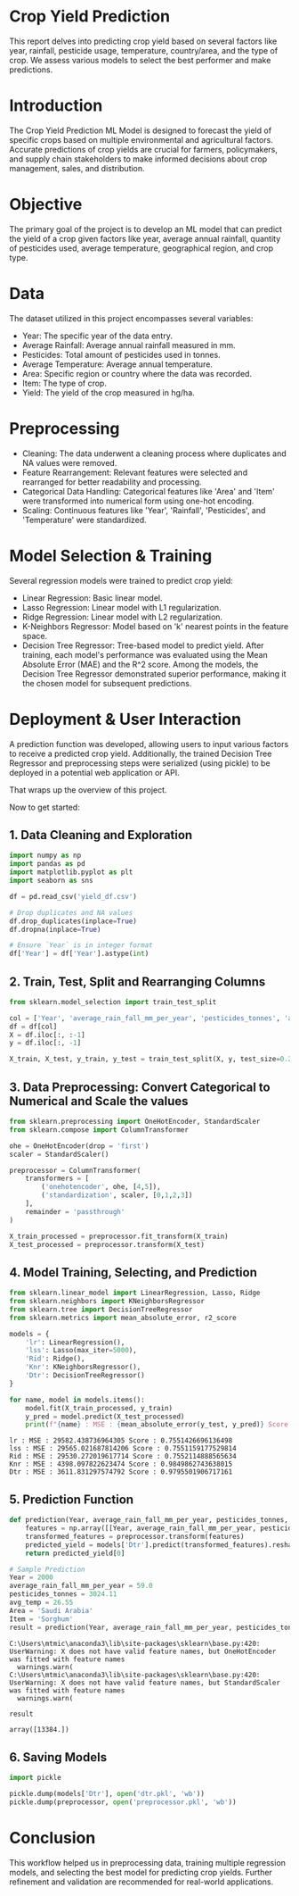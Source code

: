 # Crop Yield Prediction
This report delves into predicting crop yield based on several factors like year, rainfall, pesticide usage, temperature, country/area, and the type of crop. We assess various models to select the best performer and make predictions.

# Introduction
The Crop Yield Prediction ML Model is designed to forecast the yield of specific crops based on multiple environmental and agricultural factors. Accurate predictions of crop yields are crucial for farmers, policymakers, and supply chain stakeholders to make informed decisions about crop management, sales, and distribution.

# Objective
The primary goal of the project is to develop an ML model that can predict the yield of a crop given factors like year, average annual rainfall, quantity of pesticides used, average temperature, geographical region, and crop type.

# Data
The dataset utilized in this project encompasses several variables:

- Year: The specific year of the data entry.
- Average Rainfall: Average annual rainfall measured in mm.
- Pesticides: Total amount of pesticides used in tonnes.
- Average Temperature: Average annual temperature.
- Area: Specific region or country where the data was recorded.
- Item: The type of crop.
- Yield: The yield of the crop measured in hg/ha.

# Preprocessing
- Cleaning: The data underwent a cleaning process where duplicates and NA values were removed.
- Feature Rearrangement: Relevant features were selected and rearranged for better readability and processing.
- Categorical Data Handling: Categorical features like 'Area' and 'Item' were transformed into numerical form using one-hot encoding.
- Scaling: Continuous features like 'Year', 'Rainfall', 'Pesticides', and 'Temperature' were standardized.

# Model Selection & Training
Several regression models were trained to predict crop yield:

- Linear Regression: Basic linear model.
- Lasso Regression: Linear model with L1 regularization.
- Ridge Regression: Linear model with L2 regularization.
- K-Neighbors Regressor: Model based on 'k' nearest points in the feature space.
- Decision Tree Regressor: Tree-based model to predict yield.
After training, each model's performance was evaluated using the Mean Absolute Error (MAE) and the R^2 score. Among the models, the Decision Tree Regressor demonstrated superior performance, making it the chosen model for subsequent predictions.

# Deployment & User Interaction
A prediction function was developed, allowing users to input various factors to receive a predicted crop yield. Additionally, the trained Decision Tree Regressor and preprocessing steps were serialized (using pickle) to be deployed in a potential web application or API.

That wraps up the overview of this project. 

Now to get started: 

## 1. Data Cleaning and Exploration



```python
import numpy as np
import pandas as pd
import matplotlib.pyplot as plt
import seaborn as sns
```


```python
df = pd.read_csv('yield_df.csv')

# Drop duplicates and NA values
df.drop_duplicates(inplace=True)
df.dropna(inplace=True)

# Ensure `Year` is in integer format
df['Year'] = df['Year'].astype(int)
```

## 2. Train, Test, Split and Rearranging Columns



```python
from sklearn.model_selection import train_test_split

col = ['Year', 'average_rain_fall_mm_per_year', 'pesticides_tonnes', 'avg_temp', 'Area', 'Item', 'hg/ha_yield']
df = df[col]
X = df.iloc[:, :-1]
y = df.iloc[:, -1]

X_train, X_test, y_train, y_test = train_test_split(X, y, test_size=0.2, random_state=42)

```

## 3. Data Preprocessing: Convert Categorical to Numerical and Scale the values



```python
from sklearn.preprocessing import OneHotEncoder, StandardScaler
from sklearn.compose import ColumnTransformer

ohe = OneHotEncoder(drop = 'first')
scaler = StandardScaler()

preprocessor = ColumnTransformer(
    transformers = [
        ('onehotencoder', ohe, [4,5]),
        ('standardization', scaler, [0,1,2,3])
    ],
    remainder = 'passthrough'
)

X_train_processed = preprocessor.fit_transform(X_train)
X_test_processed = preprocessor.transform(X_test)

```

## 4. Model Training, Selecting, and Prediction



```python
from sklearn.linear_model import LinearRegression, Lasso, Ridge
from sklearn.neighbors import KNeighborsRegressor
from sklearn.tree import DecisionTreeRegressor
from sklearn.metrics import mean_absolute_error, r2_score

models = {
    'lr': LinearRegression(),
    'lss': Lasso(max_iter=5000),
    'Rid': Ridge(),
    'Knr': KNeighborsRegressor(),
    'Dtr': DecisionTreeRegressor()
}

for name, model in models.items():
    model.fit(X_train_processed, y_train)
    y_pred = model.predict(X_test_processed)
    print(f"{name} : MSE : {mean_absolute_error(y_test, y_pred)} Score : {r2_score(y_test, y_pred)}")

```

    lr : MSE : 29582.438736964305 Score : 0.7551426696136498
    lss : MSE : 29565.021687814206 Score : 0.7551159177529814
    Rid : MSE : 29530.272019617714 Score : 0.7552114888565634
    Knr : MSE : 4398.097822623474 Score : 0.9849862743638015
    Dtr : MSE : 3611.831297574792 Score : 0.9795501906717161
    

## 5. Prediction Function



```python
def prediction(Year, average_rain_fall_mm_per_year, pesticides_tonnes, avg_temp, Area, Item):
    features = np.array([[Year, average_rain_fall_mm_per_year, pesticides_tonnes, avg_temp, Area, Item]], dtype=object)
    transformed_features = preprocessor.transform(features)
    predicted_yield = models['Dtr'].predict(transformed_features).reshape(1, -1)
    return predicted_yield[0]

# Sample Prediction
Year = 2000
average_rain_fall_mm_per_year = 59.0
pesticides_tonnes = 3024.11
avg_temp = 26.55
Area = 'Saudi Arabia'
Item = 'Sorghum'
result = prediction(Year, average_rain_fall_mm_per_year, pesticides_tonnes, avg_temp, Area, Item)
```

    C:\Users\mtmic\anaconda3\lib\site-packages\sklearn\base.py:420: UserWarning: X does not have valid feature names, but OneHotEncoder was fitted with feature names
      warnings.warn(
    C:\Users\mtmic\anaconda3\lib\site-packages\sklearn\base.py:420: UserWarning: X does not have valid feature names, but StandardScaler was fitted with feature names
      warnings.warn(
    


```python
result
```




    array([13384.])



## 6. Saving Models



```python
import pickle

pickle.dump(models['Dtr'], open('dtr.pkl', 'wb'))
pickle.dump(preprocessor, open('preprocessor.pkl', 'wb'))

```

# Conclusion
This workflow helped us in preprocessing data, training multiple regression models, and selecting the best model for predicting crop yields. Further refinement and validation are recommended for real-world applications.


```python

```
